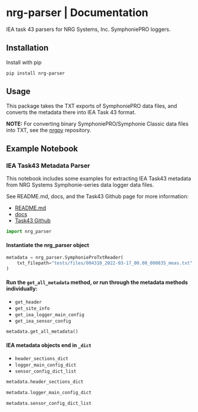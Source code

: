 # nrg-parser | Documentation

IEA task 43 parsers for NRG Systems, Inc. SymphoniePRO loggers.

## Installation

Install with pip

`pip install nrg-parser`

## Usage

This package takes the TXT exports of SymphoniePRO data files, and converts the metadata there into IEA Task 43 format.

__NOTE:__ For converting binary SymphoniePRO/Symphonie Classic data files into TXT, see the [nrgpy](https://github.com/nrgpy/nrgpy) repository.

## Example Notebook

### IEA Task43 Metadata Parser

This notebook includes some examples for extracting IEA Task43 metadata from NRG Systems Symphonie-series data logger data files.

See README.md, docs, and the Task43 Github page for more information:

-  [README.md](https://github.com/nrgpy/nrg-parser/blob/main/README.md)
-  [docs](https://github.com/nrgpy/nrg-parser/blob/main/README.md)
-  [Task43 Github](https://github.com/IEA-Task-43/digital_wra_data_standard)



```python
import nrg_parser
```

#### Instantiate the nrg_parser object


```python
metadata = nrg_parser.SymphonieProTxtReader(
    txt_filepath="tests/files/004310_2022-03-17_00.00_000835_meas.txt"
)
```

#### Run the `get_all_metadata` method, or run through the metadata methods individually:

- `get_header`
- `get_site_info`
- `get_iea_logger_main_config`
- `get_iea_sensor_config`


```python
metadata.get_all_metadata()
```

#### IEA metadata objects end in `_dict`

- `header_sections_dict`
- `logger_main_config_dict`
- `sensor_config_dict_list`


```python
metadata.header_sections_dict
```


```python
metadata.logger_main_config_dict
```


```python
metadata.sensor_config_dict_list
```
